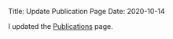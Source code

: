 Title: Update Publication Page
Date: 2020-10-14

I updated the [Publications](https://hayato-n.github.io/WebPage/pages/publications.html#publications) page.
